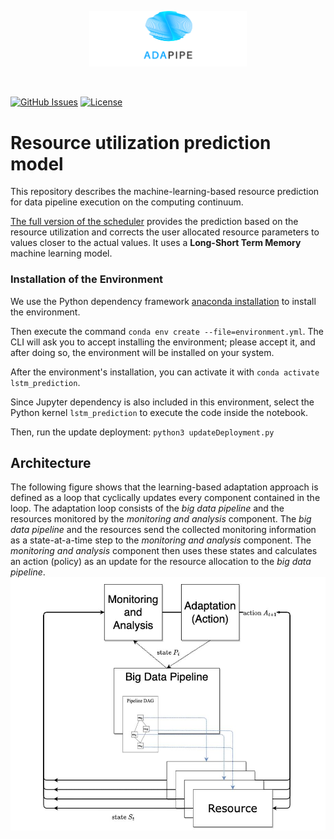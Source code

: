 <p align="center"><img width=50% src="https://raw.githubusercontent.com/DataCloud-project/ADA-PIPE/main/figure/ADAPIPE_Logo_TransparentBackground_White.png"></p>&nbsp;

[![GitHub Issues](https://img.shields.io/github/issues/DataCloud-project/ADA-PIPE.svg)](https://github.com/DataCloud-project/ADA-PIPE/issues)
[![License](https://img.shields.io/badge/license-Apache2.0-blue.svg)](https://opensource.org/licenses/Apache-2.0)

# Resource utilization prediction model

This repository describes the machine-learning-based resource prediction for data pipeline execution on the computing continuum.

[The full version of the scheduler](https://github.com/MyGodItsFull0fStars/alibaba_clusterdata/tree/double-prediction/cluster-trace-gpu-v2020/prediction) provides the prediction based on the resource utilization and corrects the user allocated resource parameters to values closer to the actual values. It uses a **Long-Short Term Memory** machine learning model.

### Installation of the Environment

We use the Python dependency framework [anaconda installation](https://docs.anaconda.com/anaconda/install/index.html) to install the environment.

Then execute the command `conda env create --file=environment.yml`. The CLI will ask you to accept installing the environment; please accept it, and after doing so, the environment will be installed on your system.

After the environment's installation, you can activate it with `conda activate lstm_prediction`. 


Since Jupyter dependency is also included in this environment, select the Python kernel `lstm_prediction` to execute the code inside the notebook.

Then, run the update deployment: ```python3 updateDeployment.py```

## Architecture

The following figure shows that the learning-based adaptation approach is defined as a loop that cyclically updates every component contained in the loop.
The adaptation loop consists of the *big data pipeline* and the resources monitored by the *monitoring and analysis* component. The *big data pipeline* and the resources send the collected monitoring information as a state-at-a-time step to the *monitoring and analysis* component. The *monitoring and analysis* component then uses these states and calculates an action (policy) as an update for the resource allocation to the *big data pipeline*.
![alt text](https://raw.githubusercontent.com/DataCloud-project/ADA-PIPE/main/res-util-pred/ada-loop2.JPG)
